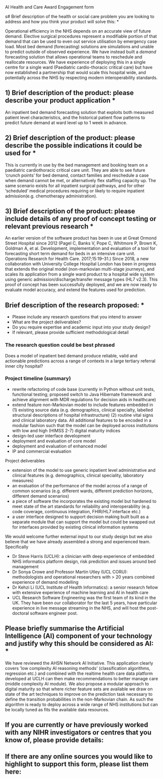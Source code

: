 AI Health and Care Award
Engagement form

s# Brief description of the health or social care problem you are looking to address and how you think your product will solve this: *

Operational efficiency in the NHS depends on an accurate view of future demand. Elective surgical procedures represent a modifiable portion of that demand that can be used to even out service utilisation by emergency case load. Most bed demand (forecasting) solutions are simulations and unable to predict outside of observed experience. We have instead built a *demand* forecasting solution that allows operational teams to reschedule and reallocate resources. We have experience of deploying this in a single centre for a single ward (Paediatric cardio-thoracic critical care) but have now established a partnership that would scale this hospital wide, and potentially across the NHS by respecting modern interoperability standards.

## 1) Brief description of the product: please describe your product application *

An inpatient bed demand forecasting solution that exploits both measured patient level characteristics, and the historical patient flow patterns to predict future demand at ward level up to 1 week in advance.

## 2) Brief description of the product: please describe the possible indications it could be used for *

This is currently in use by the bed management and booking team on a paediatric cardiothoracic critical care unit. They are able to see future ‘crunch points’ for bed demand, contact families and reschedule a case when demand cannot be met, or alternatively flex staffing capacity up. The same scenario exists for all inpatient surgical pathways, and for other ‘scheduled’ medical procedures requiring or likely to require inpatient admission(e.g. chemotherapy administration). 

## 3) Brief description of the product: please include details of any proof of concept testing or relevant previous research *

An earlier version of the software product has been in use at Great Ormond Street Hospital since 2012 (Pagel C, Banks V, Pope C, Whitmore P, Brown K, Goldman A, et al. Development, implementation and evaluation of a tool for forecasting short term demand for beds in an intensive care unit. Operations Research for Health Care. 2017;15:19–31.) Since 2018, a new collaboration with University College Hospital London has been in progress that extends the original model (non-markovian multi-stage journeys), and scales its application from a single ward product to a hospital wide system using generic admission/discharge/transfer message types (HL7 v2.3). This proof of concept has been successfully deployed, and we are now ready to evaluate model accuracy, and extend the features used for prediction.

## Brief description of the research proposed: *
- Please include any research questions that you intend to answer 
- What are the project deliverables? 
- Do you require expertise and academic input into your study design? 
- If relevant, please provide sufficient methodological detail

### The research question could be best phrased

Does a model of inpatient bed demand produce reliable, valid and actionable predictions across a range of contexts in a large tertiary referral inner city hospital?

### Project timeline (summary)

- rewrite refactoring of code base (currently in Python without unit tests, functional testing; proposed switch to Java Hibernate framework and achieve alignment with MDR regulations for decision aids in healthcare)
- extend feature non-Markovian model to include features embedded in (1) existing source data (e.g. demographics, clinical specialty, labelled structural descriptions of hospital infrastructure) (2) routine vital signs and clinical laboratory data. All additional features to be encoded in a modular fashion such that the model can be deployed across institutions with low and high (HIMSS 2-7) digital maturity indices
- design-led user interface development
- deployment and evaluation of core model
- deployment and evaluation of enhanced model
- IP and commercial evaluation  

Project deliverables

- extension of the model to use generic inpatient level administrative and clinical features (e.g. demographics, clinical speciality, laboratory measures)
- an evaluation of the performance of the model across of a range of common scenarios (e.g. different wards, different prediction horizons, different demand scenarios)
- a piece of software the incorporates the existing model but hardened to meet state of the art standards for reliability and interoperability (e.g. code coverage, continuous integration, FHIR/HL7 interface etc.)
- a user interface designed to support decision making built built as a separate module that can support the model but could be swapped out for interfaces provided by existing clinical information systems

We would welcome further external input to our study design but we also believe that we have already assembled a strong and experienced team. Specifically

- Dr Steve Harris (UCLH): a clinician with deep experience of embedded NHS informatics platform design, risk prediction and issues around bed management
- Dr Sonya Crowe and Professor Martin Utley (UCL CORU): methodologists and operational researchers with > 20 years combined experience of demand modelling
- Dr Kehzi Li (UCL Institute of Health Informatics): a senior research fellow with extensive experience of machine learning and AI in health care
- UCL Research Software Engineering was the first team of its kind in the UK. They have been our collaborator for the last 5 years, have particular experience in live message streaming in the NHS, and  will host the post-doctoral software engineer post.


## Please briefly summarise the Artificial Intelligence (AI) component of your technology and justify why this should be considered as AI: *

We have reviewed the AHSN Network AI Initiative. This application clearly covers 'low complexity AI reasoning methods' (classification algorithms, regression etc.) and combined with the realtime health care data platform developed at UCLH can then make recommendations to better manage care (middle complexity AI module). We also propose a modular approach to digital maturity so that where richer feature sets are available we draw on state of the art techniques to improve on the prediction task necessary to define the transition probabilities in the non-Markovian chain. As such the algorithm is ready to deploy across a wide range of NHS institutions but can be locally tuned as fits the available data resources. 


## If you are currently or have previously worked with any NIHR investigators or centres that you know of, please provide details:

## If there are any online sources you would like to highlight to support this form, please list them here:


